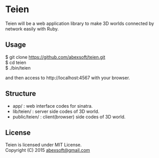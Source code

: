 # Teien

Teien will be a web application library to make 3D worlds connected by network easily with Ruby.

## Usage

   $ git clone https://github.com/abexsoft/teien.git  
   $ cd teien  
   $ ./bin/teien

   and then access to http://localhost:4567 with your browser.

## Structure

   * app/           : web interface codes for sinatra.  
   * lib/teien/     : server side codes of 3D world.   
   * public/teien/  : client(browser) side codes of 3D world.

## License

Teien is licensed under MIT License.  
Copyright (C) 2015 abexsoft@gmail.com


